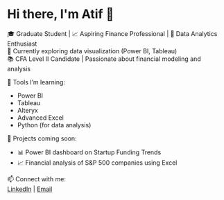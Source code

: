 # Hi there, I'm Atif 👋

🎓 Graduate Student | 📈 Aspiring Finance Professional | 🧠 Data Analytics Enthusiast  
💼 Currently exploring data visualization (Power BI, Tableau)  
📚 CFA Level II Candidate | Passionate about financial modeling and analysis  

🔧 Tools I’m learning:  
- Power BI  
- Tableau  
- Alteryx  
- Advanced Excel  
- Python (for data analysis)

🧩 Projects coming soon:
- 📊 Power BI dashboard on Startup Funding Trends  
- 📈 Financial analysis of S&P 500 companies using Excel  

📫 Connect with me:  
[LinkedIn](https://www.linkedin.com/in/your-link) | [Email](mailto:atif.eqbaal@gmail.com)

